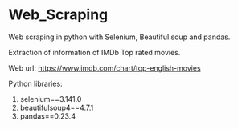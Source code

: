 # Web_Scraping
Web scraping in python with Selenium, Beautiful soup and pandas.

Extraction of information of IMDb Top rated movies.

Web url: https://www.imdb.com/chart/top-english-movies 

Python libraries:
1. selenium==3.141.0
2. beautifulsoup4==4.7.1
3. pandas==0.23.4

